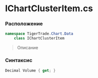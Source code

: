 
# IChartClusterItem.cs
### Расположение
```csharp
namespace TigerTrade.Chart.Data  
    class IChartClusterItem
```

> Описание

### Синтаксис
```csharp
Decimal Volume { get; }
```
